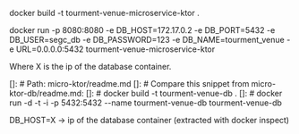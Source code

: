 docker build -t tourment-venue-microservice-ktor .

docker run -p 8080:8080 -e DB_HOST=172.17.0.2 -e DB_PORT=5432 -e DB_USER=segc_db -e DB_PASSWORD=123 -e DB_NAME=tourment_venue -e URL=0.0.0.0:5432 tourment-venue-microservice-ktor

Where X is the ip of the database container.

[]: # Path: micro-ktor/readme.md
[]: # Compare this snippet from micro-ktor-db/readme.md:
[]: # docker build -t tourment-venue-db .
[]: # docker run -d -t -i -p 5432:5432 --name tourment-venue-db tourment-venue-db

DB_HOST=X -> ip of the database container (extracted with docker inspect)
